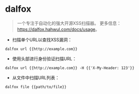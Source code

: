 # dalfox

> 一个专注于自动化的强大开源XSS扫描器。
> 更多信息：<https://dalfox.hahwul.com/docs/usage>。

- 扫描单个URL以查找XSS漏洞：

`dalfox url {{http://example.com}}`

- 使用头部进行身份验证扫描URL：

`dalfox url {{http://example.com}} -H {{'X-My-Header: 123'}}`

- 从文件中扫描URL列表：

`dalfox file {{path/to/file}}`